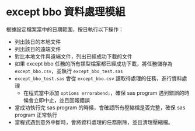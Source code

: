 # except bbo 資料處理模組

根據設定檔案當中的日期範圍，按日執行以下操作：

- 列出該日的本地文件
- 列出該日的遠端文件
- 對比本地文件與遠端文件，列出已經成功下載的文件
- 如果 except bbo 任務的所有類型檔案都已經成功下載，將任務儲存為`except_bbo.csv`，並執行 `except_bbo_test.sas`
- `except_bbo_test.sas` 會從 `except_bbo.csv` 讀取待處理的任務，進行資料處理 
    - 在程式當中添加 `options errorabend;`，確保 sas program 遇到錯誤的時候會立即中止，並且回報錯誤
- 當成功執行完 sas program 的時候，會確認所有壓縮檔是否完整，確保 sas program 正常執行
- 當程式遇到意外中斷時，會將資料處理的任務刪除，並且清理壓縮檔。